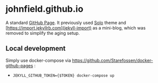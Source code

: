 # johnfield.github.io

A standard [GitHub Page](https://docs.github.com/en/github/working-with-github-pages).
It previously used [Solo](http://chibicode.github.io/solo) theme and [https://import.jekyllrb.com](jekyll-import) as a mini-blog, which was removed to simplify the aging setup.

## Local development

Simply use docker-compose via https://github.com/Starefossen/docker-github-pages :

 * `JEKYLL_GITHUB_TOKEN={$TOKEN} docker-compose up`
